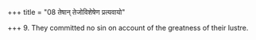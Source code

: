 +++
title = "08 तेषान् तेजोविशेषेण प्रत्यवायो"

+++
9. They committed no sin on account of the greatness of their lustre.
